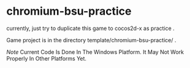 chromium-bsu-practice
=====================

currently, just try to duplicate this game to cocos2d-x as practice .

Game project is in the directory template/chromium-bsu-practice/ .

*Note*
	Current Code Is Done In The Windows Platform. It May Not Work
	Properly In Other Platforms Yet.

